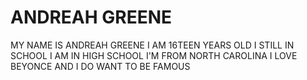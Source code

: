 # ANDREAH GREENE
MY NAME IS ANDREAH GREENE 
  I AM 16TEEN YEARS OLD 
  I STILL IN SCHOOL I AM IN HIGH SCHOOL 
  I'M FROM NORTH CAROLINA
  I LOVE BEYONCE AND I DO WANT TO BE FAMOUS
